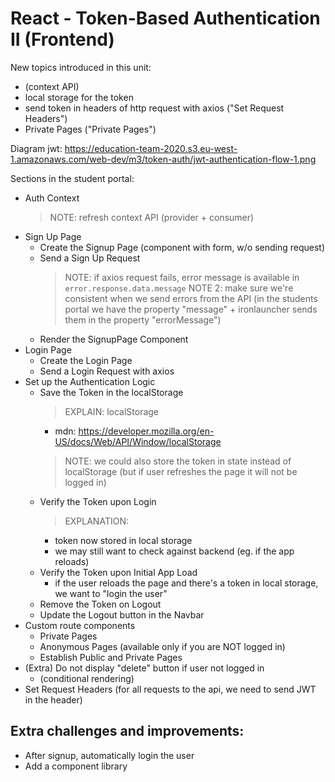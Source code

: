 

# React - Token-Based Authentication II (Frontend)


<!-- 

status: draft 


Methodology:
- self-guided 



-->


New topics introduced in this unit:
- (context API)
  <!-- - see code in the students portal -->
- local storage for the token
  <!-- 
    - see MDN + make quick demo on the dev tools console
    - mention: localStorage operates under the same-origin policy (protocol, port, domain)
  -->
- send token in headers of http request with axios ("Set Request Headers")
  <!-- - see code in the students portal -->
- Private Pages ("Private Pages")
  <!-- - see code in the students portal -->


Diagram jwt: https://education-team-2020.s3.eu-west-1.amazonaws.com/web-dev/m3/token-auth/jwt-authentication-flow-1.png



Sections in the student portal:
- Auth Context
  > NOTE: refresh context API (provider + consumer)
- Sign Up Page
  - Create the Signup Page (component with form, w/o sending request)
  - Send a Sign Up Request
    > NOTE: if axios request fails, error message is available in `error.response.data.message`
    > NOTE 2: make sure we're consistent when we send errors from the API (in the students portal we have the property "message" + ironlauncher sends them in the property "errorMessage")
  - Render the SignupPage Component
- Login Page
  - Create the Login Page
  - Send a Login Request with axios
- Set up the Authentication Logic
  - Save the Token in the localStorage
    > EXPLAIN: localStorage
    - mdn: https://developer.mozilla.org/en-US/docs/Web/API/Window/localStorage
    > NOTE: we could also store the token in state instead of localStorage (but if user refreshes the page it will not be logged in)
  - Verify the Token upon Login
    > EXPLANATION:
      - token now stored in local storage
      - we may still want to check against backend (eg. if the app reloads)
  - Verify the Token upon Initial App Load
    - if the user reloads the page and there's a token in local storage, we want to  "login the user"
  - Remove the Token on Logout
  - Update the Logout button in the Navbar
- Custom route components
  - Private Pages
  - Anonymous Pages (available only if you are NOT logged in)
  - Establish Public and Private Pages
- (Extra) Do not display "delete" button if user not logged in  
  - (conditional rendering)
- Set Request Headers
  (for all requests to the api, we need to send JWT in the header)



## Extra challenges and improvements:
- After signup, automatically login the user
- Add a component library

